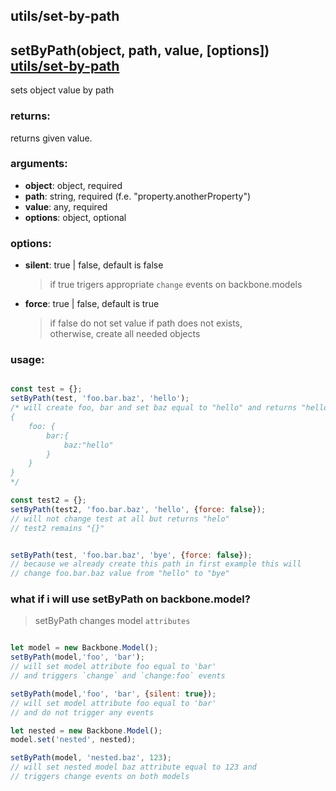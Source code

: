## utils/set-by-path
## setByPath(object, path, value, [options]) [utils/set-by-path](https://github.com/taburetkin/bbmn-extend/tree/master/src/utils/set-by-path)
sets object value by path
### returns: 
returns given value.

### arguments:
* **object**: object, required
* **path**: string, required (f.e. "property.anotherProperty")
* **value**: any, required
* **options**: object, optional

### options:
* **silent**: true | false, default is false
	> if true trigers appropriate `change` events on backbone.models
* **force**: true | false, default is true
	> if false do not set value if path does not exists,  
	> otherwise, create all needed objects

### usage:
````javascript

const test = {};
setByPath(test, 'foo.bar.baz', 'hello');
/* will create foo, bar and set baz equal to "hello" and returns "hello"
{ 
	foo: { 
		bar:{
			baz:"hello"
		} 
	} 
}
*/

const test2 = {};
setByPath(test2, 'foo.bar.baz', 'hello', {force: false});
// will not change test at all but returns "helo"
// test2 remains "{}"


setByPath(test, 'foo.bar.baz', 'bye', {force: false});
// because we already create this path in first example this will 
// change foo.bar.baz value from "hello" to "bye"

````

### what if i will use setByPath on backbone.model?
> setByPath changes model `attributes`
````javascript

let model = new Backbone.Model();
setByPath(model,'foo', 'bar');
// will set model attribute foo equal to 'bar'
// and triggers `change` and `change:foo` events

setByPath(model,'foo', 'bar', {silent: true});
// will set model attribute foo equal to 'bar'
// and do not trigger any events

let nested = new Backbone.Model();
model.set('nested', nested);

setByPath(model, 'nested.baz', 123);
// will set nested model baz attribute equal to 123 and
// triggers change events on both models

````
